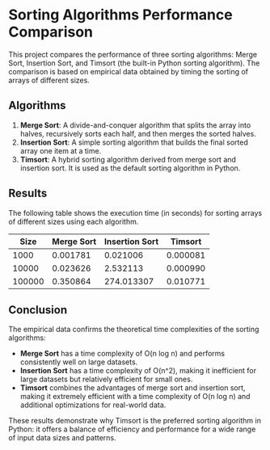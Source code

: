 # Sorting Algorithms Performance Comparison

This project compares the performance of three sorting algorithms: Merge Sort, Insertion Sort, and Timsort (the built-in Python sorting algorithm). The comparison is based on empirical data obtained by timing the sorting of arrays of different sizes.

## Algorithms

1. **Merge Sort**: A divide-and-conquer algorithm that splits the array into halves, recursively sorts each half, and then merges the sorted halves.
2. **Insertion Sort**: A simple sorting algorithm that builds the final sorted array one item at a time.
3. **Timsort**: A hybrid sorting algorithm derived from merge sort and insertion sort. It is used as the default sorting algorithm in Python.

## Results

The following table shows the execution time (in seconds) for sorting arrays of different sizes using each algorithm.

| Size   | Merge Sort | Insertion Sort | Timsort  |
| ------ | ---------- | -------------- | -------- |
| 1000   | 0.001781   | 0.021006       | 0.000081 |
| 10000  | 0.023626   | 2.532113       | 0.000990 |
| 100000 | 0.350864   | 274.013307     | 0.010771 |

## Conclusion

The empirical data confirms the theoretical time complexities of the sorting algorithms:

- **Merge Sort** has a time complexity of O(n log n) and performs consistently well on large datasets.
- **Insertion Sort** has a time complexity of O(n^2), making it inefficient for large datasets but relatively efficient for small ones.
- **Timsort** combines the advantages of merge sort and insertion sort, making it extremely efficient with a time complexity of O(n log n) and additional optimizations for real-world data.

These results demonstrate why Timsort is the preferred sorting algorithm in Python: it offers a balance of efficiency and performance for a wide range of input data sizes and patterns.
